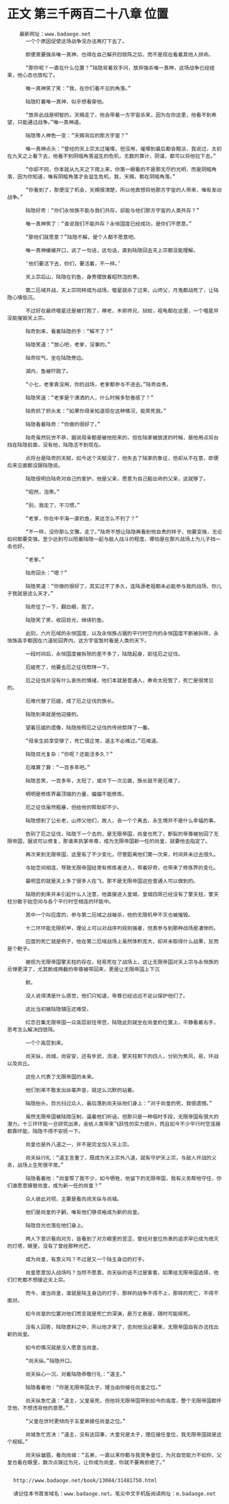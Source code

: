 # 正文 第三千两百二十八章 位置
        最新网址：www.badaoge.net
          一个个原因促使这场战争没办法再打下去了。
      
          即便真要强杀唯一真神，也得在自己解开四锁阵之后，而不是现在看着其他人拼命。
      
          “那你呢？一直在什么位置？”陆隐背着双手问，放弃强杀唯一真神，这场战争已经结束，他心态也放松了。
      
          唯一真神笑了笑：“我，在你们看不见的角落。”
      
          陆隐盯着唯一真神，似乎想看穿他。
      
          “放弃此战是明智的，天赐走了，他会带着一方宇宙杀来，因为在你这里，他看不到希望，只能通过战争。”唯一真神道。
      
          陆隐等人神色一变：“天赐背后的那方宇宙？”
      
          唯一真神点头：“曾经的天上宗太过璀璨，但没用，璀璨到最后都会黯淡，我说过，太初在九天之上看下去，他看不到阴暗角落滋生的危机，无数的算计，阴谋，都可以将他拉下去。”
      
          “你却不同，你本就从九天之下爬上来，你第一眼看的不是那无尽的光明，而是阴暗角落，因为你知道，唯有阴暗角落才会滋生危机，我，天赐，都在阴暗角落。”
      
          “你看到了，那便没了机会，天赐很清楚，所以他真想将他那方宇宙的人带来，唯有发动战争。”
      
          陆隐好奇：“你们永恒族不能与我们共存，却能与他们那方宇宙的人类共存？”
      
          唯一真神笑了：“谁说我们不能共存？永恒国度已经成功，是你们不愿意。”
      
          “那他们就愿意？”陆隐不解，是个人都不愿意吧。
      
          唯一真神缓缓开口，说了一句话，这句话，直到陆隐回去天上宗都没能理解。
      
          ‘他们要活下去，你们，要活着，不一样。’
      
          天上宗后山，陆隐在钓鱼，身旁摆放着昭然泡的茶。
      
          第二厄域开战，天上宗同样成为战场，噬星就杀了过来，山师父，月鬼都战死了，让陆隐心情低沉。
      
          不过好在最终噬星还是被打跑了，禅老，木邪师兄，狱蛟，祖龟都在这里，一个噬星并没能摧毁天上宗。
      
          陆奇到来，看着陆隐的手：“解不了？”
      
          陆隐笑道：“放心吧，老爹，没事的。”
      
          陆奇叹气，坐在陆隐旁边。
      
          湖内，鱼被吓跑了。
      
          “小七，老爹真没用，你的战场，老爹都参与不进去。”陆奇自责。
      
          陆隐笑道：“老爹是个潇洒的人，什么时候多愁善感了？”
      
          陆奇抓了抓头发：“如果你母亲知道现在这种情况，能笑死我。”
      
          陆隐看着陆奇：“你做的很好了。”
      
          陆奇虽然玩世不恭，据说母亲都是被他抢来的，但在陆家被放逐的时候，是他用点将台挡在陆隐前面，没有他，陆隐活不到现在。
      
          点将台是陆奇的天赋，如今这个天赋没了，他失去了陆家的象征，但却从不在意，即便后来见面都没跟陆隐说。
      
          陆隐很明白陆奇对自己的爱护，他是父亲，愿意为自己豁出命的父亲，这就够了。
      
          “昭然，泡茶。”
      
          “别，我走了，不习惯。”
      
          “老爹，你在中平海一直钓鱼，来这怎么不钓了？”
      
          “不一样，没你那么文雅，走了。”陆奇不想让陆隐再看到他自责的样子，他要变强，无论如何都要变强，至少达到可以陪着陆隐一起与敌人战斗的程度，哪怕是在那片战场上为儿子挡一击也好。
      
          “老爹。”
      
          陆奇回头：“嗯？”
      
          陆隐笑道：“你做的很好了，其实过不了多久，连陆源老祖都未必能参与我的战场，你儿子我就是这么天才。”
      
          陆奇怔了一下，翻白眼，跑了。
      
          陆隐笑了笑，收回目光，继续钓鱼。
      
          此刻，六片厄域的永恒国度，以及永恒族占据的平行时空内的永恒国度不断被拆除，永恒族高手都困在六道轮回界内，这方宇宙暂时看是人类的天下。
      
          一段时间后，永恒国度被拆除的差不多了，陆隐起身，前往厄之征伐。
      
          厄姬死了，他要去厄之征伐祭拜一下。
      
          厄之征伐并没有什么哀伤的情绪，他们本就是普通人，寿命太短暂了，死亡是很常见的。
      
          厄难代替了厄姬，成了厄之征伐的族长。
      
          陆隐到来就是他迎接的。
      
          望着厄姬的遗像，陆隐按照厄之征伐的传统祭拜了一番。
      
          “母亲生前享受够了，死亡很正常，道主不必难过。”厄难道。
      
          陆隐目光复杂：“你呢？还能活多久？”
      
          厄难算了算：“一百多年吧。”
      
          陆隐苦笑，一百多年，太短了，或许下一次见面，族长就不是厄难了。
      
          明明是修炼界最顶端的力量，偏偏不能修炼。
      
          厄之征伐虽然粗暴，但给他的帮助却不少。
      
          陆隐想到了公长老，山师父他们，故人，会一个个离去，永生境并不是什么幸福的事。
      
          告别了厄之征伐，陆隐下一个去的，是无限帝国，尚皇也死了，断裂的帝尊被抬回了无限帝国，据说可以修复，那谁来执掌帝尊，成为无限帝国新一任的尚皇，就要他去指定了。
      
          再次来到无限帝国，这里有了不少变化，尽管距离他们第一次来，时间并未过去很久。
      
          与始空间相连，导致无限帝国经常有修炼者进入，带着好奇，也带来了修炼界的变化。
      
          最明显的就是天上多了很多人在飞，那不是无限帝国这些普通人可以做到的。
      
          陆隐的到来并未引起什么人注意，他直接进入皇城，皇城四周已经没有了擎天柱，擎天柱分散于始空间与各个平行时空相连的环能中。
      
          其中一个叫应度的，参与第二厄域之战被杀，他的无限机甲不灭也被摧毁。
      
          十二环环能无限机甲，理论上可以对战序列规则强者，但真参与到那种战场是凄惨的。
      
          应度的死亡就是例子，他在第二厄域战场上虽然体积庞大，却并未取得什么战果，反而是个靶子。
      
          被视为无限帝国擎天柱的存在，轻易死在了战场上，这让无限帝国对天上宗与永恒族的忌惮更深了，尤其断成两截的帝尊被带回来，更是让无限帝国上下沉
      
          默。
      
          没人说得清是什么感觉，他们只知道，帝尊已经远远不足以保护他们了。
      
          这比当初被陆隐镇压还难受。
      
          红念召集无限帝国一众高层前往帝宫，陆隐此刻就坐在尚皇的位置上，平静看着右手，思考怎么解决四锁阵。
      
          一个个高层到来。
      
          尚天纵，尚城，尚安安，还有步武，流凌，擎天柱剩下的四人，分别为焦风，易，环战以及尚丘。
      
          这些人代表了无限帝国的未来。
      
          他们到来不敢发出丝毫声音，就这么沉默的站着。
      
          陆隐抬头，目光扫过众人，最后落到尚天纵他们身上：“对于尚皇的死，我很遗憾。”
      
          虽然无限帝国被陆隐压制，逼着他们听话，但那只是一种临时手段，无限帝国有很大的潜力，十三环环能一旦研究出来，会给人类带来飞跃性的实力提升，而且如今不少平行时空连接都靠环能，陆隐不得不安抚一下。
      
          尚皇也是外八道之一，并不是完全加入天上宗。
      
          尚天纵行礼：“道主言重了，既成为天上宗外八道，就有守护天上宗，与敌人开战的义务，战场上生死很平常。”
      
          陆隐看着他：“尚皇帮了我不少，如今牺牲，他留下的无限帝国，我有义务帮他守住，你们谁愿意接替尚皇，成为新一任的尚皇？”
      
          众人彼此对视，主要是看向尚天纵与尚城。
      
          他们是尚皇的子嗣，唯有他们够资格成为新的尚皇。
      
          陆隐目光也落在他们身上。
      
          两人下意识看向对方，皆看到了对方眼里的苦涩，曾经对皇位热衷的追求早已成为熄灭的灯塔，眼里，没有了曾经那种光芒。
      
          成为尚皇，有意义吗？不过是又一个陆主身边的打手。
      
          尚皇愿意加入战场吗？当然不愿意，尚天纵的话不过是客套，如果给无限帝国选择，他们打死都不想接近天上宗。
      
          而今，谁当尚皇，谁就是陆主身边的打手，那样的战争不得不上，那样的死亡，不得不面对。
      
          如今尚皇的位置对他们而言就是死亡的深渊，是万丈悬崖，随时可能摔死。
      
          没有人回答，陆隐意料之中，所以他才来了，否则他没必要来，无限帝国自有办法找出新的尚皇。
      
          如今的情况就是没人愿意当尚皇。
      
          “尚天纵。”陆隐开口。
      
          尚天纵心一沉，对着陆隐恭敬行礼：“道主。”
      
          陆隐看着他：“你是无限帝国太子，理当由你接任尚皇之位。”
      
          尚天纵急忙道：“道主，父皇虽死，但他将无限帝国带到如今的高度，整个无限帝国都怀念他，不想违背他的意愿。”
      
          “父皇在世时更倾向于五皇弟接任尚皇之位。”
      
          尚城急忙否决：“道主，没有这回事，大皇兄是太子，理应接任皇位，我无限帝国就是这个规矩。”
      
          尚天纵皱眉，看向尚城：“五弟，一直以来你都与我竞争皇位，为兄自觉能力不如你，父皇也看在眼里，数次点拨过为兄，让你成为尚皇，你就不要再拒绝了。”
      
      
      http://www.badaoge.net/book/13084/31481750.html
      
      请记住本书首发域名：www.badaoge.net。笔尖中文手机版阅读网址：m.badaoge.net